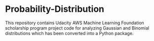 # Probability-Distribution
This repository contains Udacity AWS Machine Learning Foundation scholarship program project code for analyzing Gaussian and Binomial distributions which has been converted into a Python package.
